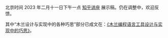 北京时间 2023 年二月十一日下午一点 [知乎讲座](https://www.zhihu.com/lives/1596877608825921536) 展示稿。仍在调整中，欢迎反馈。

其中“木兰设计与实现中的各种巧思”部分已成文在：[《木兰编程语言工具设计与实现中的巧思》](https://zhuanlan.zhihu.com/p/601321957)。
